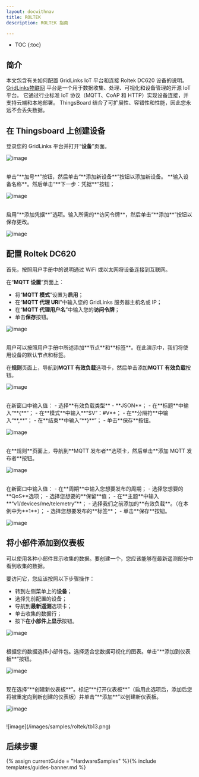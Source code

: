 ```yaml
---
layout: docwithnav
title: ROLTEK
description: ROLTEK 指南

---
```


* TOC
{:toc}

## 简介

本文包含有关如何配置 GridLinks IoT 平台和连接 Roltek DC620 设备的说明。
[GridLinks物联网](https://docs.codingas.com/) 平台是一个用于数据收集、处理、可视化和设备管理的开源 IoT 平台。
它通过行业标准 IoT 协议（MQTT、CoAP 和 HTTP）实现设备连接，并支持云端和本地部署。
ThingsBoard 结合了可扩展性、容错性和性能，因此您永远不会丢失数据。

## 在 Thingsboard 上创建设备

登录您的 GridLinks 平台并打开“**设备**”页面。

![image](/images/samples/roltek/tb1.png)

<br>
单击“**加号**”按钮，然后单击“**添加新设备**”按钮以添加新设备。
**输入设备名称**。然后单击“**下一步：凭据**”按钮；

![image](/images/samples/roltek/tb3.png)

<br>
启用“**添加凭据**”选项。输入所需的**访问令牌**，然后单击“**添加**”按钮以保存更改。

![image](/images/samples/roltek/tb4.png)

## 配置 Roltek DC620

首先，按照用户手册中的说明通过 WiFi 或以太网将设备连接到互联网。

在“**MQTT 设置**”页面上：
- 将“**MQTT 模式**”设置为**启用**；
- 在“**MQTT 代理 URI**”中输入您的 GridLinks 服务器主机名或 IP；
- 在“**MQTT 代理用户名**”中输入您的**访问令牌**；
- 单击**保存**按钮。

![image](/images/samples/roltek/tb5.png)

<br>
用户可以按照用户手册中所述添加**节点**和**标签**。在此演示中，我们将使用设备的默认节点和标签。

在**规则**页面上，导航到**MQTT 有效负载**选项卡，然后单击添加**MQTT 有效负载**按钮。

![image](/images/samples/roltek/tb6.png)

<br>
在新窗口中输入值：
- 选择**有效负载类型** - **JSON**；
- 在**标题**中输入“**{**”；
- 在**模式**中输入**“$V”：#V**；
- 在**分隔符**中输入“**,**”；
- 在**结束**中输入“**}**”；
- 单击**保存**按钮。

![image](/images/samples/roltek/tb7.png)

<br>
在**规则**页面上，导航到**MQTT 发布者**选项卡，然后单击**添加 MQTT 发布者**按钮。

![image](/images/samples/roltek/tb8.png)

<br>
在新窗口中输入值：
- 在**周期**中输入您想要发布的周期；
- 选择您想要的**QoS**选项；
- 选择您想要的**保留**值；
- 在**主题**中输入**“v1/devices/me/telemetry”**；
- 选择我们之前添加的**有效负载**。（在本例中为**1**）；
- 选择您想要发布的**标签**；
- 单击**保存**按钮。

![image](/images/samples/roltek/tb9.png)

## 将小部件添加到仪表板

可以使用各种小部件显示收集的数据。要创建一个，您应该能够在最新遥测部分中看到收集的数据。

要访问它，您应该按照以下步骤操作：
- 转到左侧菜单上的**设备**；
- 选择先前配置的设备；
- 导航到**最新遥测**选项卡；
- 单击收集的数据行；
- 按下**在小部件上显示**按钮。

![image](/images/samples/roltek/tb10.png)

<br>
根据您的数据选择小部件包。选择适合您数据可视化的图表。单击“**添加到仪表板**”按钮。

![image](/images/samples/roltek/tb11.png)

<br>
现在选择“**创建新仪表板**”。标记“**打开仪表板**”（启用此选项后，添加后您将被重定向到新创建的仪表板）并单击“**添加**”以创建新仪表板。

![image](/images/samples/roltek/tb12.png)

<br>
![image](/images/samples/roltek/tb13.png)

## 后续步骤

{% assign currentGuide = "HardwareSamples" %}{% include templates/guides-banner.md %}